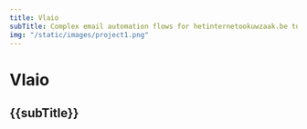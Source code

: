 ```yaml
---
title: Vlaio
subTitle: Complex email automation flows for hetinternetookuwzaak.be turns out to be a fine piece of workmanship
img: "/static/images/project1.png"
---
```

# Vlaio
## {{subTitle}}